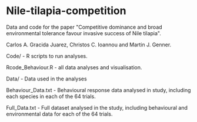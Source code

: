 # Nile-tilapia-competition

Data and code for the paper "Competitive dominance and broad environmental tolerance favour invasive success of Nile tilapia".

Carlos A. Gracida Juarez, Christos C. Ioannou and Martin J. Genner.

Code/ - R scripts to run analyses.

Rcode_Behaviour.R - all data analyses and visualisation.

Data/ - Data used in the analyses

Behaviour_Data.txt - Behavioural response data analysed in study, including each species in each of the 64 trials.
  
Full_Data.txt - Full dataset analysed in the study, including behavioural and environmental data for each of the 64 trials.
